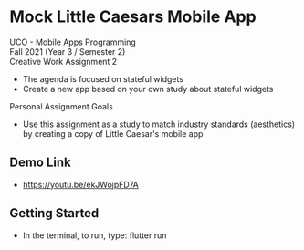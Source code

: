 # Mock Little Caesars Mobile App

UCO - Mobile Apps Programming <br />
Fall 2021 (Year 3 / Semester 2) <br />
Creative Work Assignment 2
 - The agenda is focused on stateful widgets 
 - Create a new app based on your own study about stateful widgets

Personal Assignment Goals
 - Use this assignment as a study to match industry standards (aesthetics) by creating a copy of Little Caesar's mobile app 

## Demo Link

 - https://youtu.be/ekJWojpFD7A

## Getting Started

 - In the terminal, to run, type:
 flutter run
